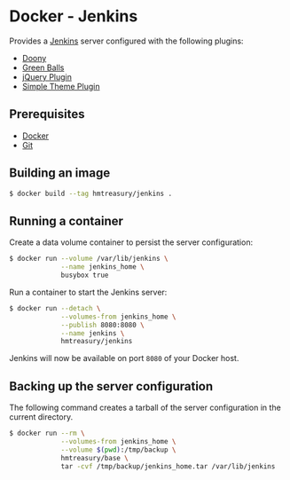 # Docker - Jenkins

Provides a [Jenkins] server configured with the following plugins:

* [Doony](http://doony.org)
* [Green Balls](https://wiki.jenkins-ci.org/display/JENKINS/Green+Balls)
* [jQuery Plugin](https://wiki.jenkins-ci.org/display/JENKINS/jQuery+Plugin)
* [Simple Theme Plugin](https://wiki.jenkins-ci.org/display/JENKINS/Simple+Theme+Plugin)


## Prerequisites

* [Docker]
* [Git]


## Building an image

```sh
$ docker build --tag hmtreasury/jenkins .
```


## Running a container

Create a data volume container to persist the server configuration:

```sh
$ docker run --volume /var/lib/jenkins \
             --name jenkins_home \
             busybox true
```

Run a container to start the Jenkins server:

```sh
$ docker run --detach \
             --volumes-from jenkins_home \
             --publish 8080:8080 \
             --name jenkins \
             hmtreasury/jenkins
```

Jenkins will now be available on port `8080` of your Docker host.


## Backing up the server configuration

The following command creates a tarball of the server configuration in the current directory.

```sh
$ docker run --rm \
             --volumes-from jenkins_home \
             --volume $(pwd):/tmp/backup \
             hmtreasury/base \
             tar -cvf /tmp/backup/jenkins_home.tar /var/lib/jenkins
```


[docker]: https://www.docker.com
[git]: http://git-scm.com
[jenkins]: http://jenkins-ci.org
